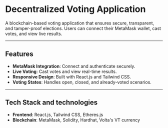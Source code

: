 # Decentralized Voting Application

A blockchain-based voting application that ensures secure, transparent, and tamper-proof elections. Users can connect their MetaMask wallet, cast votes, and view live results.

---

## Features

- **MetaMask Integration**: Connect and authenticate securely.
- **Live Voting**: Cast votes and view real-time results.
- **Responsive Design**: Built with React.js and Tailwind CSS.
- **Voting States**: Handles open, closed, and already-voted scenarios.

---

## Tech Stack and technologies

- **Frontend**: React.js, Tailwind CSS, Etheres.js
- **Blockchain**: MetaMask, Solidity, Hardhat, Volta's VT currency

